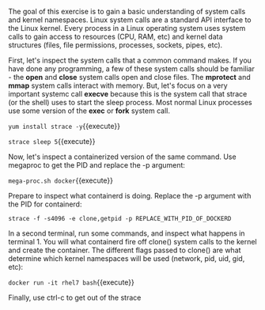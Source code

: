 The goal of this exercise is to gain a basic understanding of system calls and kernel namespaces. Linux system calls are a standard API interface to the Linux kernel. Every process in a Linux operating system uses system calls to gain access to resources (CPU, RAM, etc) and kernel data structures (files, file permissions, processes, sockets, pipes, etc).

First, let's inspect the system calls that a common command makes. If you have done any programming, a few of these system calls should be familiar - the **open** and **close** system calls open and close files. The **mprotect** and **mmap** system calls interact with memory. But, let's focus on a very important systemc call **execve** because this is the system call that strace (or the shell) uses to start the sleep process. Most normal Linux processes use some version of the **exec** or **fork** system call.

`yum install strace -y`{{execute}}

``strace sleep 5``{{execute}}


Now, let's inspect a containerized version of the same command. Use megaproc to get the PID and replace the -p argument:

``mega-proc.sh docker``{{execute}}


Prepare to inspect what containerd is doing. Replace the -p argument with the PID for containerd:

``strace -f -s4096 -e clone,getpid -p REPLACE_WITH_PID_OF_DOCKERD``


In a second terminal, run some commands, and inspect what happens in terminal 1. You will what containerd fire off clone() system calls to the kernel and create the container. The different flags passed to clone() are what determine which kernel namespaces will be used (network, pid, uid, gid, etc):

``docker run -it rhel7 bash``{{execute}}

Finally, use ctrl-c to get out of the strace
